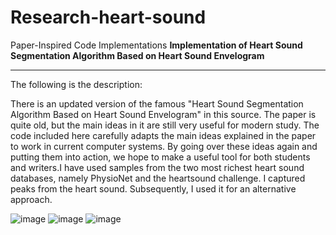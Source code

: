 # Research-heart-sound
Paper-Inspired Code Implementations
**Implementation of Heart Sound Segmentation Algorithm Based on Heart Sound Envelogram**

---

The following is the description:

There is an updated version of the famous "Heart Sound Segmentation Algorithm Based on Heart Sound Envelogram" in this source. The paper is quite old, but the main ideas in it are still very useful for modern study. The code included here carefully adapts the main ideas explained in the paper to work in current computer systems. By going over these ideas again and putting them into action, we hope to make a useful tool for both students and writers.I have used samples from the two most richest heart sound databases, namely PhysioNet and the heartsound challenge. I captured peaks from the heart sound.  Subsequently, I used it for an alternative approach.

![image](https://github.com/Ara2697/Research-heart-sound/assets/131455454/408ef618-11ed-4f15-aad6-f70dc44fbcdc)
![image](https://github.com/Ara2697/Research-heart-sound/assets/131455454/c5834d57-5941-46da-8356-33475feec0f5)
![image](https://github.com/Ara2697/Research-heart-sound/assets/131455454/095f8ae6-0214-4a04-b0cd-aad631be95bd)





